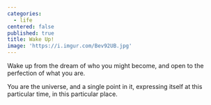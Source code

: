 ```yaml
---
categories:
  - life
centered: false
published: true
title: Wake Up!
image: 'https://i.imgur.com/Bev92UB.jpg'
---
```

Wake up from the dream 
of who you might become,
and open to the perfection 
of what you are. 

You are the universe, 
and a single point in it,
expressing itself 
at this particular time, 
in this particular place. 
